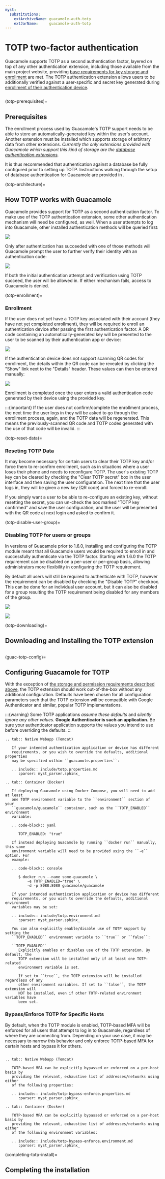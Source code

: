 ```yaml
---
myst:
  substitutions:
    extArchiveName: guacamole-auth-totp
    extJarName:     guacamole-auth-totp
---
```


TOTP two-factor authentication
==============================

Guacamole supports TOTP as a second authentication factor, layered on top of
any other authentication extension, including those available from the main
project website, providing [base requirements for key storage and
enrollment](totp-prerequisites) are met. The TOTP authentication extension
allows users to be additionally verified against a user-specific and secret key
generated during [enrollment of their authentication device](totp-enrollment).

```{include} include/warn-config-changes.md
```

(totp-prerequisites)=

Prerequisites
-------------

The enrollment process used by Guacamole's TOTP support needs to be able
to store an automatically-generated key within the user's account.
Another extension must be installed which supports storage of arbitrary
data from other extensions. *Currently the only extensions provided with
Guacamole which support this kind of storage are the [database
authentication extensions](jdbc-auth).*

It is thus recommended that authentication against a database be fully
configured prior to setting up TOTP. Instructions walking through the setup of
database authentication for Guacamole are provided in [](jdbc-auth).

(totp-architecture)=

How TOTP works with Guacamole
-----------------------------

Guacamole provides support for TOTP as a second authentication factor.  To make
use of the TOTP authentication extension, some other authentication mechanism
will need be configured, as well. When a user attempts to log into Guacamole,
other installed authentication methods will be queried first:

![](images/totp-auth-factor-1.png)

Only after authentication has succeeded with one of those methods will
Guacamole prompt the user to further verify their identity with an
authentication code:

![](images/totp-auth-factor-2.png)

If both the initial authentication attempt and verification using TOTP succeed,
the user will be allowed in. If either mechanism fails, access to Guacamole is
denied.

(totp-enrollment)=

### Enrollment

If the user does not yet have a TOTP key associated with their account (they
have not yet completed enrollment), they will be required to enroll an
authentication device after passing the first authentication factor. A QR code
containing an automatically-generated key will be presented to the user to be
scanned by their authentication app or device:

![](images/totp-enroll.png)

If the authentication device does not support scanning QR codes for enrollment,
the details within the QR code can be revealed by clicking the "Show" link next
to the "Details" header. These values can then be entered manually:

![](images/totp-enroll-detail.png)

Enrollment is completed once the user enters a valid authentication code
generated by their device using the provided key.

:::{important}
If the user does not confirm/complete the enrollment process, the next time the
user logs in they will be asked to go through the enrollment process, again, and
the TOTP data will be regenerated. This means the previously-scanned QR code
and TOTP codes generated with the use of that code will be invalid.
:::


(totp-reset-data)=

### Reseting TOTP Data

It may become necessary for certain users to clear their TOTP key and/or force
them to re-confirm enrollment, such as in situations where a user loses their
phone and needs to reconfigure TOTP. The user's existing TOTP key can be cleared
by checking the "Clear TOTP secret" box in the user interface and then saving the
user configuration. The next time that the user logs in, they will be given a new
key (QR code) and forced to re-enroll.

If you simply want a user to be able to re-configure an existing key, without
resetting the secret, you can un-check the box marked "TOTP key confirmed" and
save the user configuration, and the user will be presented with the QR code
at next login and asked to confirm it.

(totp-disable-user-group)=

### Disabling TOTP for users or groups

In versions of Guacamole prior to 1.6.0, installing and configuring the TOTP
module meant that all Guacamole users would be required to enroll in and
successfully authenticate via the TOTP factor. Starting with 1.6.0 the TOTP
requirement can be disabled on a per-user or per-group basis, allowing
administrators more flexibility in configuring the TOTP requirement.

By default all users will still be required to authenticate with TOTP,
however the requirement can be disabled by checking the "Disable TOTP"
checkbox. This can be done for an individual user account, but it can
also be disabled for a group resulting the TOTP requirement being
disabled for any members of the group.

![](images/totp-user-config.png)

![](images/totp-group-config.png)

(totp-downloading)=

Downloading and Installing the TOTP extension
---------------------------------------------

```{include} include/ext-download.md
```

(guac-totp-config)=

Configuring Guacamole for TOTP
------------------------------

With the exception of [the storage and permission requirements described
above](totp-prerequisites), the TOTP extension should work out-of-the-box
without any additional configuration. Defaults have been chosen for all
configuration parameters such that the TOTP extension will be compatible with
Google Authenticator and similar, popular TOTP implementations.

:::{warning}
Some TOTP applications *assume these defaults* and *silently ignore any other
values*. **Google Authenticator is such an application.** Be sure your
authenticator application supports the values you intend to use before
overriding the defaults.
:::

```{eval-rst}
.. tab:: Native Webapp (Tomcat)

   If your intended authentication application or device has different
   requirements, or you wish to override the defaults, additional properties
   may be specified within ``guacamole.properties``:

   .. include:: include/totp.properties.md
      :parser: myst_parser.sphinx_

.. tab:: Container (Docker)

   If deploying Guacamole using Docker Compose, you will need to add at least
   one TOTP environment variable to the ``environment`` section of your
   ``guacamole/guacamole`` container, such as the ``TOTP_ENABLED`` environment
   variable:

   .. code-block:: yaml

      TOTP_ENABLED: "true"

   If instead deploying Guacamole by running ``docker run`` manually, this same
   environment variable will need to be provided using the ``-e`` option. For
   example:

   .. code-block:: console

      $ docker run --name some-guacamole \
          -e TOTP_ENABLED="true" \
          -d -p 8080:8080 guacamole/guacamole

   If your intended authentication application or device has different
   requirements, or you wish to override the defaults, additional environment
   variables may be set:

   .. include:: include/totp.environment.md
      :parser: myst_parser.sphinx_

   You can also explicitly enable/disable use of TOTP support by setting the
   ``TOTP_ENABLED`` environment variable to ``true`` or ``false``:

   ``TOTP_ENABLED``
      Explicitly enables or disables use of the TOTP extension. By default, the
      TOTP extension will be installed only if at least one TOTP-related
      environment variable is set.

      If set to ``true``, the TOTP extension will be installed regardless of any
      other environment variables. If set to ``false``, the TOTP extension will
      NOT be installed, even if other TOTP-related environment variables have
      been set.
```

### Bypass/Enforce TOTP for Specific Hosts

By default, when the TOTP module is enabled, TOTP-based MFA will be enforced for
all users that attempt to log in to Guacamole, regardless of where they are
connecting from. Depending on your use case, it may be necessary to narrow this
behavior and only enforce TOTP-based MFA for certain hosts and bypass it for
others.

```{include} include/ext-client-ips.md
```

```{eval-rst}
.. tab:: Native Webapp (Tomcat)

   TOTP-based MFA can be explicitly bypassed or enforced on a per-host basis by
   providing the relevant, exhaustive list of addresses/networks using either
   of the following properties:

   .. include:: include/totp-bypass-enforce.properties.md
      :parser: myst_parser.sphinx_

.. tab:: Container (Docker)

   TOTP-based MFA can be explicitly bypassed or enforced on a per-host basis by
   providing the relevant, exhaustive list of addresses/networks using either
   of the following environment variables:

   .. include:: include/totp-bypass-enforce.environment.md
      :parser: myst_parser.sphinx_

```

(completing-totp-install)=

Completing the installation
---------------------------

```{include} include/ext-completing.md
```

